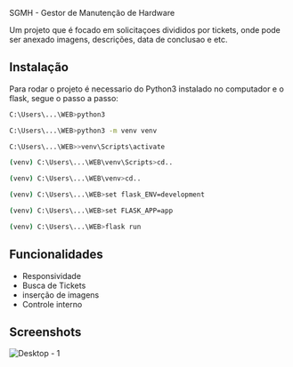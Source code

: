 
SGMH - Gestor de Manutenção de Hardware

Um projeto que é focado em solicitaçoes divididos por tickets, onde pode ser anexado imagens, descrições, data de conclusao e etc.




## Instalação

Para rodar o projeto é necessario do Python3 instalado no computador e o flask, segue o passo a passo:

```bash
C:\Users\...\WEB>python3

C:\Users\...\WEB>python3 -m venv venv

C:\Users\...\WEB>>venv\Scripts\activate

(venv) C:\Users\...\WEB\venv\Scripts>cd..

(venv) C:\Users\...\WEB\venv>cd..

(venv) C:\Users\...\WEB>set flask_ENV=development

(venv) C:\Users\...\WEB>set FLASK_APP=app

(venv) C:\Users\...\WEB>flask run

```
    
## Funcionalidades

- Responsividade
- Busca de Tickets
- inserção de imagens
- Controle interno


## Screenshots

![Desktop - 1](https://user-images.githubusercontent.com/110828077/185951974-984bb5a7-c790-449c-af92-7ecaec02d6a2.png)


